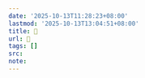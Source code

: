 ```yaml
---
date: '2025-10-13T11:28:23+08:00'
lastmod: '2025-10-13T13:04:51+08:00'
title: 󰜲
url: 󰜲
tags: []
src:
note:
---
```


